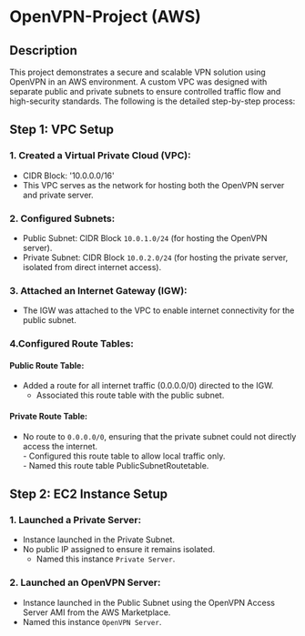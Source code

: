 # OpenVPN-Project (AWS)

## Description
This project demonstrates a secure and scalable VPN solution using OpenVPN in an AWS environment. A custom VPC was designed with separate public and private subnets to ensure controlled traffic flow and high-security standards. The following is the detailed step-by-step process:

## Step 1: VPC Setup
### 1. Created a Virtual Private Cloud (VPC):
- CIDR Block: '10.0.0.0/16'  
- This VPC serves as the network for hosting both the OpenVPN server and private server.

### 2. Configured Subnets:
- Public Subnet: CIDR Block `10.0.1.0/24` (for hosting the OpenVPN server).  
- Private Subnet: CIDR Block `10.0.2.0/24` (for hosting the private server, isolated from direct internet access).

### 3. Attached an Internet Gateway (IGW):
- The IGW was attached to the VPC to enable internet connectivity for the public subnet.

### 4.Configured Route Tables:
  #### Public Route Table:
   - Added a route for all internet traffic (0.0.0.0/0) directed to the IGW.  
     -  Associated this route table with the public subnet.  
  #### Private Route Table:
  - No route to `0.0.0.0/0`, ensuring that the private subnet could not directly access the internet.  
        - Configured this route table to allow local traffic only.  
        - Named this route table PublicSubnetRoutetable.

  ## Step 2: EC2 Instance Setup

  ### 1. Launched a Private Server:
  - Instance launched in the Private Subnet.  
  - No public IP assigned to ensure it remains isolated.  
    -    Named this instance `Private Server`.

  ### 2. Launched an OpenVPN Server:
  - Instance launched in the Public Subnet using the OpenVPN Access Server AMI from the AWS Marketplace.  
  - Named this instance `OpenVPN Server`.
